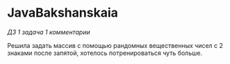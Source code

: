 # JavaBakshanskaia
*ДЗ 1 задача 1 комментарии*

Решила задать массив с помощью рандомных вещественных чисел с 2 знаками после запятой, хотелось потренироваться чуть больше.
